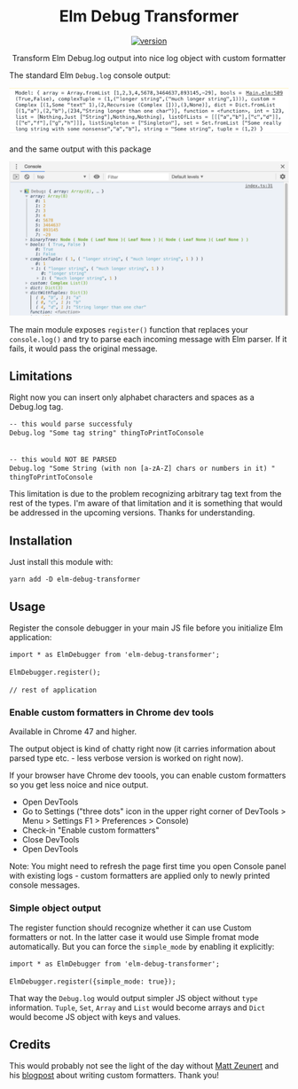 <div align="center">
    <h1>Elm Debug Transformer</h1>
    <a href="https://badge.fury.io/js/elm-debug-transformer">
      <img src="https://badge.fury.io/js/elm-debug-transformer.svg" alt="version">
    </a>
    <p>Transform Elm Debug.log output into nice log object with custom formatter</p>
</div>

The standard Elm `Debug.log` console output:

![Elm Debug.log in console without formatter](img/ugly_output.png)

and the same output with this package 

![Elm Debug.log with this package and custom formatter enabled in Chrome](img/nice_output.png)

The main module exposes `register()` function that replaces your `console.log()` and try to parse each incoming message with Elm parser. If it fails, it would pass the original message.

## Limitations

Right now you can insert only alphabet characters and spaces as a Debug.log tag. 
```
-- this would parse successfuly
Debug.log "Some tag string" thingToPrintToConsole


-- this would NOT BE PARSED
Debug.log "Some String (with non [a-zA-Z] chars or numbers in it) " thingToPrintToConsole
```

This limitation is due to the problem recognizing arbitrary tag text from the rest of the types. I'm aware of that limitation and it is something that would be addressed in the upcoming versions. Thanks for understanding.


## Installation

Just install this module with:

```
yarn add -D elm-debug-transformer
```

## Usage

Register the console debugger in your main JS file before you initialize Elm application:

```
import * as ElmDebugger from 'elm-debug-transformer';

ElmDebugger.register();

// rest of application
```

### Enable custom formatters in Chrome dev tools
Available in Chrome 47 and higher.

The output object is kind of chatty right now (it carries information about parsed type etc. - less verbose version is worked on right now). 

If your browser have Chrome dev toools, you can enable custom formatters so you get less noice and nice output.

  - Open DevTools
  - Go to Settings ("three dots" icon in the upper right corner of DevTools > Menu > Settings F1 > Preferences > Console)
  - Check-in "Enable custom formatters"
  - Close DevTools
  - Open DevTools

Note: You might need to refresh the page first time you open Console panel with existing logs - custom formatters are applied only to newly printed console messages.

### Simple object output

The register function should recognize whether it can use Custom formatters or not. In the latter case it would use Simple fromat mode automatically. But you can force the `simple_mode` by enabling it explicitly:

```
import * as ElmDebugger from 'elm-debug-transformer';

ElmDebugger.register({simple_mode: true});
```

That way the `Debug.log` would output simpler JS object without `type` information. `Tuple`, `Set`, `Array` and `List` would become arrays and `Dict` would become JS object with keys and values.

## Credits

This would probably not see the light of the day without [Matt Zeunert](https://github.com/mattzeunert) and his [blogpost](https://www.mattzeunert.com/2016/02/19/custom-chrome-devtools-object-formatters.html) about writing custom formatters. Thank you!

